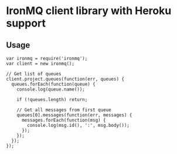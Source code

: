 # IronMQ client library with Heroku support

## Usage

    var ironmq = require('ironmq');
    var client = new ironmq();

    // Get list of queues
    client.project.queues(function(err, queues) {
      queues.forEach(function(queue) {
        console.log(queue.name());
      
        if (!queues.length) return;
      
        // Get all messages from first queue
        queues[0].messages(function(err, messages) {
          messages.forEach(function(msg) {
            console.log(msg.id(), ':', msg.body());
          });
        });
      });
    });
  
